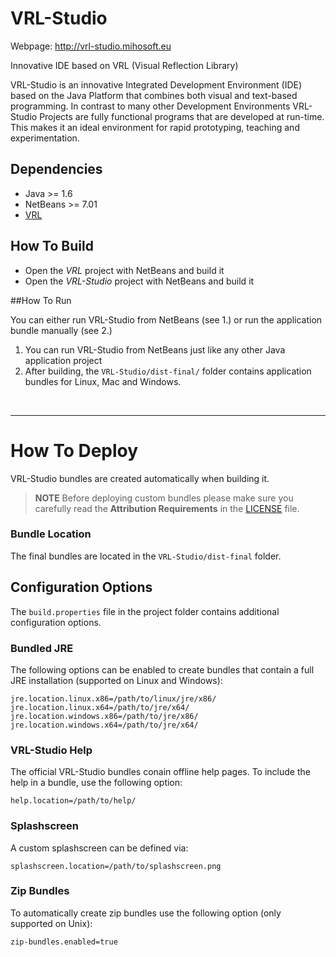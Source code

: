VRL-Studio
==========

Webpage: http://vrl-studio.mihosoft.eu

Innovative IDE based on VRL (Visual Reflection Library)

VRL-Studio is an innovative Integrated Development Environment (IDE) based on the Java Platform that combines both
visual and text-based programming. In contrast to many other Development Environments VRL-Studio Projects are fully
functional programs that are developed at run-time. This makes it an ideal environment for rapid prototyping, teaching
and experimentation.

## Dependencies

- Java >= 1.6 
- NetBeans >= 7.01
- [VRL](https://github.com/miho/VRL)

## How To Build

- Open the *VRL* project with NetBeans and build it
- Open the *VRL-Studio* project with NetBeans and build it

##How To Run

You can either run VRL-Studio from NetBeans (see 1.) or run the application bundle manually (see 2.)

1. You can run VRL-Studio from NetBeans just like any other Java application project
2. After building, the `VRL-Studio/dist-final/` folder contains application bundles for Linux, Mac and Windows.

<br><hr></hr>

# How To Deploy

VRL-Studio bundles are created automatically when building it.

> **NOTE** Before deploying custom bundles please make sure you carefully read the **Attribution Requirements** in the
[LICENSE](https://github.com/miho/VRL-Studio/blob/master/VRL-Studio/LICENSE) file.

### Bundle Location

The final bundles are located in the `VRL-Studio/dist-final` folder.

## Configuration Options

The `build.properties` file in the project folder contains additional configuration options.

### Bundled JRE

The following options can be enabled to create bundles that contain a full JRE installation (supported on Linux and
Windows):

    jre.location.linux.x86=/path/to/linux/jre/x86/
    jre.location.linux.x64=/path/to/jre/x64/
    jre.location.windows.x86=/path/to/jre/x86/
    jre.location.windows.x64=/path/to/jre/x64/

### VRL-Studio Help

The official VRL-Studio bundles conain offline help pages. To include the help in a bundle, use the following option:

    help.location=/path/to/help/

### Splashscreen

A custom splashscreen can be defined via:

    splashscreen.location=/path/to/splashscreen.png


### Zip Bundles

To automatically create zip bundles use the following option (only supported on Unix):

    zip-bundles.enabled=true